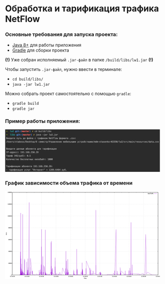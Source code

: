 # Обработка и тарификация трафика NetFlow

### Основные требования для запуска проекта:
- [Java 8+](https://www.java.com/en/download/) для работы приложения
- [Gradle](https://docs.gradle.org/current/userguide/installation.html#installing_with_a_package_manager) для сборки проекта

**(!)** Уже собран исполняемый `.jar-файл` в папке `/build/libs/lw1.jar` **(!)**

Чтобы запустить `.jar-файл`, нужно ввести в терминале:
- `cd build/libs/`
- `java -jar lw1.jar`

Можно собрать проект самостоятельно с помощью `gradle`:
- `gradle build`
- `gradle jar`

### Пример работы приложения:
![Example NetFlow](https://github.com/staboss/mdm-stasenko-N3350/blob/master/lw2/src/main/resources/example.png)

### График зависимости объема трафика от времени
![Plot](https://github.com/staboss/mdm-stasenko-N3350/blob/master/lw2/src/main/resources/plot.png)
